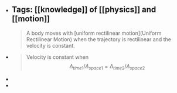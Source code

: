 - Tags: [[knowledge]] of [[physics]] and [[motion]]
  ---
  > A body moves with [uniform rectilinear motion](Uniform Rectilinear Motion) when the trajectory is rectilinear and the velocity is constant.
- > Velocity is constant when $$\Delta_{time1} / \Delta_{space1} = \Delta_{time2} / \Delta_{space2}  $$
-
-